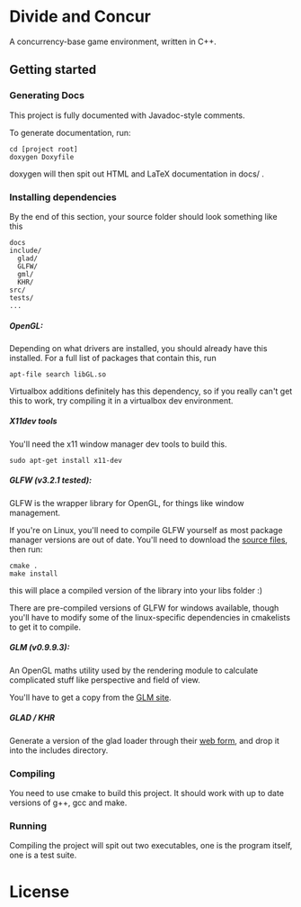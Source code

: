 # Divide and Concur
A concurrency-base game environment, written in C++.

## Getting started

### Generating Docs

This project is fully documented with Javadoc-style comments.

To generate documentation, run:

```
cd [project root]
doxygen Doxyfile
```
doxygen will then spit out HTML and LaTeX documentation in docs/ .

### Installing dependencies

By the end of this section, your source folder should look something like this


```
docs
include/
  glad/
  GLFW/
  gml/
  KHR/
src/
tests/
...
```
##### OpenGL:

Depending on what drivers are installed, you should already have this installed.
For a full list of packages that contain this, run

```
apt-file search libGL.so
```

Virtualbox additions definitely has this dependency, so if you really can't get this to work, try compiling it in a virtualbox dev environment.


##### X11dev tools

You'll need the x11 window manager dev tools to build this.

```
sudo apt-get install x11-dev
```

 
##### GLFW (v3.2.1 tested):

GLFW is the wrapper library for OpenGL, for things like window management.

If you're on Linux, you'll need to compile GLFW yourself as most package manager versions are out of date.
You'll need to download the [source files](https://www.glfw.org/download.html), then run:

```
cmake .
make install
```

this will place a compiled version of the library into your libs folder :)

There are pre-compiled versions of GLFW for windows available, though you'll have to modify some of the linux-specific dependencies in cmakelists to get it to compile.

##### GLM (v0.9.9.3):

An OpenGL maths utility used by the rendering module to calculate complicated stuff like perspective and field of view.

You'll have to get a copy from the [GLM site](https://glm.g-truc.net/0.9.9/index.html).



##### GLAD / KHR

Generate a version of the glad loader through their [web form](https://glad.dav1d.de/), and drop it into the includes directory.

### Compiling

You need to use cmake to build this project.
It should work with up to date versions of g++, gcc and make.


### Running

Compiling the project will spit out two executables, one is the program itself, one is a test suite.

# License